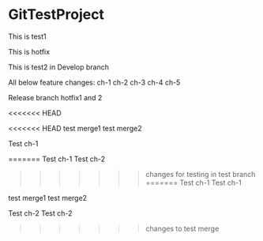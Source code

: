 # GitTestProject

This is test1

This is hotfix

This is test2 in Develop branch

All below feature changes:
ch-1
ch-2
ch-3
ch-4
ch-5

Release branch hotfix1 and 2

<<<<<<< HEAD

<<<<<<< HEAD
test merge1
test merge2

Test ch-1

=======
Test ch-1
Test ch-2
>>>>>>> changes for testing in test branch
=======
Test ch-1
Test ch-1

test merge1
test merge2

Test ch-2
Test ch-2

>>>>>>> changes  to test merge
